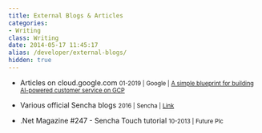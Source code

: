 ```yaml
---
title: External Blogs & Articles
categories: 
- Writing
class: Writing
date: 2014-05-17 11:45:17
alias: /developer/external-blogs/
hidden: true
---
```


* Articles on cloud.google.com
<small>01-2019 | Google | [A simple blueprint for building AI-powered customer service on GCP](https://cloud.google.com/blog/products/ai-machine-learning/simple-blueprint-for-building-ai-powered-customer-service-on-gcp)</small>

* Various official Sencha blogs
<small>2016 | Sencha | [Link](http://www.sencha.com/blog/)</small>

* .Net Magazine #247 - Sencha Touch tutorial
<small>10-2013 | Future Plc</small>

<!-- more --> 
